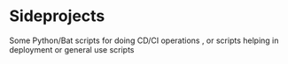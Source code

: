 # Sideprojects
Some Python/Bat scripts for doing CD/CI operations , or scripts helping in deployment or general use scripts
